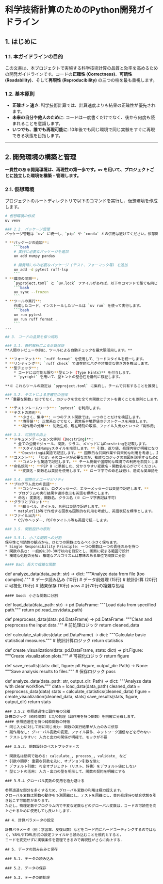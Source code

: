 # 科学技術計算のためのPython開発ガイドライン

## 1. はじめに

### 1.1. 本ガイドラインの目的
この文書は、本プロジェクトで実施する科学技術計算の品質と効率を高めるための開発ガイドラインです。コードの**正確性 (Correctness)**、**可読性 (Readability)**、そして**再現性 (Reproducibility)** の三つの柱を最も重視します。

### 1.2. 基本原則
* **正確さ > 速さ**: 科学技術計算では、計算速度よりも結果の正確性が優先されます。
* **未来の自分や他人のために**: コードは一度書くだけでなく、後から何度も読まれることを意識します。
* **いつでも、誰でも再現可能に**: 10年後でも同じ環境で同じ実験をすぐに再現できる状態を目指します。
---

## 2. 開発環境の構築と管理

**一貫性のある開発環境は、再現性の第一歩です。`uv` を用いて、プロジェクトごとに独立した環境を構築・管理します。**

### 2.1. 仮想環境
プロジェクトのルートディレクトリで以下のコマンドを実行し、仮想環境を作成します。
```bash
# 仮想環境の作成
uv venv

### 2.2. パッケージ管理
パッケージ管理は `uv` に統一し、`pip` や `conda` との併用は避けてください。依存関係は `pyproject.toml` で一元管理します。再現性を担保するため、pyproject.toml にてプロジェクトが要求するPythonのバージョンを明記します。

* **パッケージの追加**:
    ```bash
    # 実行に必要なパッケージを追加
    uv add numpy pandas
    
    # 開発時にのみ必要なパッケージ (テスト、フォーマッタ等) を追加
    uv add -d pytest ruff-lsp
    ```
* **環境の同期**:
    `pyproject.toml` と `uv.lock` ファイルがあれば、以下のコマンドで誰でも同じ環境を再現できます。
    ```bash
    uv sync --frozen
    ```
* **ツールの実行**:
    作成したコード，インストールしたツールは `uv run` を使って実行します。
    ```bash
    uv run pytest
    uv run ruff format .
    ```
---

## 3. コードの品質を保つ規約

### 3.1. 静的解析による品質保証
**人間のレビューの前に、ツールによる自動チェックを最大限活用します。**

* **フォーマット**: `ruff format` を使用して、コードスタイルを統一します。
* **リンティング**: `ruff check` で潜在的なバグや非推奨な書き方を検出します。
* **型チェック**:
    * コードには可能な限り**型ヒント (Type Hints)** を付与します。
    * `pyright` を用いて、型ヒントの整合性を静的に検証します。
    
**※ これらツールの設定は `pyproject.toml` に集約し、チームで共有することを推奨します。**

### 3.2. テストによる正確性の担保
**「重要な関数」だけでなく、ロジックを含む全ての関数にテストを書くことを原則とします。**

* **テストフレームワーク**: `pytest` を利用します。
* **テストの原則**:
    * **小さく、集中**: 一つのテスト関数では、一つのことだけを検証します。
    * **境界値**: 正常系だけでなく、異常系や境界値のテストケースを用意します。
    * **副作用の分離**: 乱数生成、現在時刻の取得、ファイル入出力といった「副作用」を含む処理は、ロジックの中心部から分離して設計します。これにより、ロジック部分のテストが容易になります。

### 3.3. 可読性の向上
* **ドキュメンテーション文字列 (Docstring)**:
    * 全ての公開モジュール、関数、クラス、メソッドにはDocstringを記載します。
    * **スタイルはNumpyスタイルを推奨します。** 引数、返り値、処理内容が明確になります。
    * **Docstringは英語で記述します。** 国際的な共同作業や将来的な利用を考慮し、英語での記述を標準とします。
* **コメント**: 「なぜ」そのコードが必要なのか、複雑なロジックの意図を説明するためにコメントを活用します。コードを見れば分かる「何」を説明するコメントは不要です。
    * **コメントも英語で記述します。** チーム開発や国際的な環境での利用を前提とします。
* **命名規則**: **PEP 8 に準拠した、分かりやすい変数名・関数名を心がけてください。**
    * **変数名・関数名は英語を使用します。** ローマ字での命名は避け、適切な英単語を使用してください。

### 3.4. 国際化とユーザビリティ
* **プログラム出力の言語**:
    * **コンソール出力、ログメッセージ、エラーメッセージは英語で記述します。**
    * プログラムの実行結果や進捗表示も英語を標準とします。
    * 命名: 変数名、関数名、クラス名（※ ローマ字表記は不可）
* **グラフとプロット**:
    * **軸ラベル、タイトル、凡例は英語で記述します。**
    * matplotlib等で作成する図表も国際的な利用を考慮し、英語表記を標準とします。
* **ファイル出力**:
    * CSVのヘッダー、PDFのタイトル等も英語で統一します。

### 3.5. 関数設計の原則

### 3.5.1. 小さな関数への分割
保守性と可読性の観点から、ひとつの関数はなるべく小さく保ちます。
* Single Responsibility Principle: 一つの関数は一つの責任のみを持つ
* 関数の長さ: 一般的に20-30行以内を目安とし、画面に収まる範囲で設計
* 複雑な処理の分解: 複雑なアルゴリズムは意味のある単位で関数に分割

#### Bad: 長大で複雑な関数
```
def analyze_data(data_path: str) -> dict:
    """Analyze data from file (too complex)."""
    # データ読み込み (10行)
    # データ前処理 (15行)
    # 統計計算 (20行)
    # 可視化 (15行)
    # 結果保存 (10行)
    pass  # 計70行の複雑な処理
```
#### Good: 小さな関数に分割
```
def load_data(data_path: str) -> pd.DataFrame:
    """Load data from specified path."""
    return pd.read_csv(data_path)

def preprocess_data(data: pd.DataFrame) -> pd.DataFrame:
    """Clean and preprocess the input data."""
    # 前処理ロジック
    return cleaned_data

def calculate_statistics(data: pd.DataFrame) -> dict:
    """Calculate basic statistical measures."""
    # 統計計算ロジック
    return statistics

def create_visualization(data: pd.DataFrame, stats: dict) -> plt.Figure:
    """Create visualization plots."""
    # 可視化ロジック
    return figure

def save_results(stats: dict, figure: plt.Figure, output_dir: Path) -> None:
    """Save analysis results to files."""
    # 保存ロジック
    pass

def analyze_data(data_path: str, output_dir: Path) -> dict:
    """Analyze data with clear workflow."""
    data = load_data(data_path)
    cleaned_data = preprocess_data(data)
    stats = calculate_statistics(cleaned_data)
    figure = create_visualization(cleaned_data, stats)
    save_results(stats, figure, output_dir)
    return stats

```
### 3.5.2 参照透過性と副作用の分離
計算ロジック（純粋関数）とI/O処理（副作用を持つ関数）を明確に分離します。
#### 参照透過性を持つ純粋関数の特徴
* 同じ入力に対して常に同じ出力: 関数の実行結果が入力のみに依存
* 副作用なし: グローバル変数の変更、ファイル操作、ネットワーク通信などを行わない
* テストしやすい: 入力と出力の関係が明確で、モックが不要

### 3.5.3. 関数設計のベストプラクティス

* 関数名は動詞で始める: calculate_, process_, validate_ など
* 引数の順序: 重要な引数を先に、オプション引数を後に
* デフォルト引数: 可変オブジェクト（リスト、辞書）をデフォルト値にしない
* 型ヒントの活用: 入力・出力の型を明示して、関数の契約を明確にする

### 3.5.4 グローバル変数の使用を極力避ける

参照透過な部分を多くするため、グローバル変数の利用は極力控えます。
グローバル変数は関数の動作を予測困難にし、テストを困難にし、並列処理時の競合状態を引き起こす可能性があります。
ただし，物理定数やプログラム内で不変な定数などのグローバル変数は，コードの可読性を向上させるために使用しても良いとします．

## 4. 計算パラメータの設定

計算パラメータ（例：学習率、反復回数）などをコード内にハードコーディングするのではなく，YAMLやTOML形式の設定ファイルから読み込むことを規約とすると，
コードを変更せずに実験条件を管理できるので再現性がさらに向上する．

## 5. データの読み込みと保存

### 5.1. データの読み込み

### 5.2. データの保存

### 5.3. データの前処理

